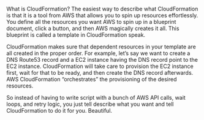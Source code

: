 What is CloudFormation?
The easiest way to describe what CloudFormation is that it is a tool from AWS that allows you to spin up resources effortlessly. You define all the resources you want AWS to spin up in a blueprint document, click a button, and then AWS magically creates it all. This blueprint is called a template in CloudFormation speak.

CloudFormation makes sure that dependent resources in your template are all created in the proper order. For example, let’s say we want to create a DNS Route53 record and a EC2 instance having the DNS record point to the EC2 instance. CloudFormation will take care to provision the EC2 instance first, wait for that to be ready, and then create the DNS record afterwards. AWS CloudFormation “orchestrates” the provisioning of the desired resources.

So instead of having to write script with a bunch of AWS API calls, wait loops, and retry logic, you just tell describe what you want and tell CloudFormation to do it for you. Beautiful.
